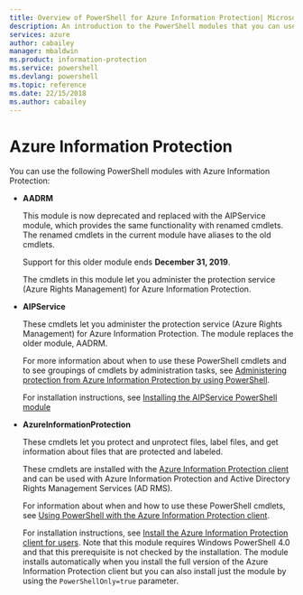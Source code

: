 ```yaml
---
title: Overview of PowerShell for Azure Information Protection| Microsoft Docs
description: An introduction to the PowerShell modules that you can use with Azure Information Protection.
services: azure
author: cabailey
manager: mbaldwin
ms.product: information-protection
ms.service: powershell
ms.devlang: powershell
ms.topic: reference
ms.date: 22/15/2018
ms.author: cabailey
---
```


# Azure Information Protection

You can use the following PowerShell modules with Azure Information Protection: 

- **AADRM**
    
    This module is now deprecated and replaced with the AIPService module, which provides the same functionality with renamed cmdlets. The renamed cmdlets in the current module have aliases to the old cmdlets.
    
    Support for this older module ends **December 31, 2019**.
    
    The cmdlets in this module let you administer the protection service (Azure Rights Management) for Azure Information Protection. 
    


- **AIPService**
    
    These cmdlets let you administer the protection service (Azure Rights Management) for Azure Information Protection. The module replaces the older module, AADRM.
    
    For more information about when to use these PowerShell cmdlets and to see groupings of cmdlets by administration tasks, see [Administering protection from Azure Information Protection by using PowerShell](/information-protection/deploy-use/administer-powershell).
    
    For installation instructions, see [Installing the AIPService PowerShell module](/information-protection/deploy-use/install-powershell)

- **AzureInformationProtection**
    
    These cmdlets let you protect and unprotect files, label files, and get information about files that are protected and labeled. 
    
    These cmdlets are installed with the [Azure Information Protection client](/information-protection/rms-client/aip-client) and can be used with Azure Information Protection and Active Directory Rights Management Services (AD RMS).
    
    For information about when and how to use these PowerShell cmdlets, see [Using PowerShell with the Azure Information Protection client](/information-protection/rms-client/client-admin-guide-powershell).
    
    For installation instructions, see [Install the Azure Information Protection client for users](/information-protection/rms-client/client-admin-guide-install). Note that this module requires Windows PowerShell 4.0 and that this prerequisite is not checked by the installation. The module installs automatically when you install the full version of the Azure Information Protection client but you can also install just the module by using the `PowerShellOnly=true` parameter.


